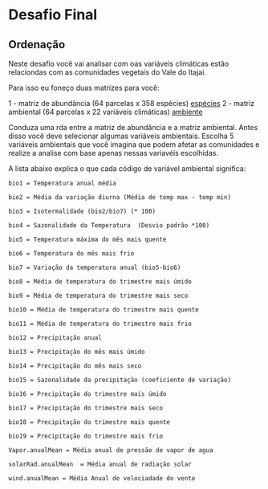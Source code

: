 Desafio Final
================

Ordenação
---------

Neste desafio você vai analisar com oas variáveis climáticas estão relaciondas com as comunidades vegetais do Vale do Itajai.

Para isso eu foneço duas matrizes para você:

1 - matriz de abundância (64 parcelas x 358 espécies) [espécies](%22vale%20do%20itajai.csv%22)
2 - matriz ambiental (64 parcelas x 22 variáveis climáticas) [ambiente](env_world_Clim_v2.csv)

Conduza uma rda entre a matriz de abundância e a matriz ambiental. Antes disso você deve selecionar algumas variáveis ambientais. Escolha 5 variáveis ambientais que você imagina que podem afetar as comunidades e realize a analise com base apenas nessas variavéis escolhidas.

A lista abaixo explica o que cada código de variável ambiental significa:

    bio1 = Temperatura anual média

    bio2 = Média da variação diurna (Média de temp max - temp min)

    bio3 = Isotermalidade (bio2/bio7) (* 100)

    bio4 = Sazonalidade da Temperatura  (Desvio padrão *100)

    bio5 = Temperatura máxima do mês mais quente

    bio6 = Temperatura do mês mais frio

    bio7 = Variação da temperatura anual (bio5-bio6)

    bio8 = Média de temperatura do trimestre mais úmido

    bio9 = Média de temperatura do trimestre mais seco

    bio10 = Média de temperatura do trimestre mais quente

    bio11 = Média de temperatura do trimestre mais frio

    bio12 = Precipitação anual

    bio13 = Precipitação do mês mais úmido

    bio14 = Precipitação do mês mais seco

    bio15 = Sazonalidade da precipitação (coeficiente de variação)

    bio16 = Precipitação do trimestre mais úmido

    bio17 = Precipitação do trimestre mais seco

    bio18 = Precipitação do trimestre mais quente

    bio19 = Precipitação do trimestre mais frio

    Vapor.anualMean = Média anual de pressão de vapor de agua

    solarRad.anualMean  = Média anual de radiação solar

    wind.anualMean = Média Anual de velociadade do vento
